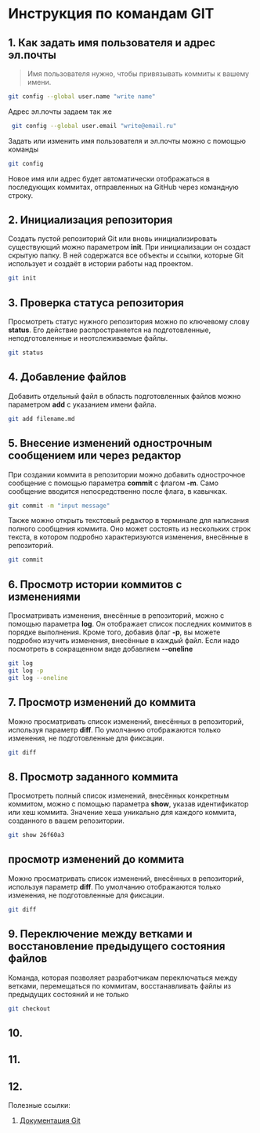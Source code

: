 # Инструкция по командам GIT

## 1. Как задать имя пользователя и адрес эл.почты

>Имя пользователя нужно, чтобы привязывать коммиты к вашему имени.
```sh
git config --global user.name "write name"
```
Адрес эл.почты задаем так же
```sh
 git config --global user.email "write@email.ru"
``` 
Задать или изменить имя пользователя и эл.почты можно с помощью команды
```sh
git config
```
Новое имя или адрес будет автоматически отображаться в последующих коммитах, отправленных на GitHub через командную строку.

## 2. Инициализация репозитория

Создать пустой репозиторий Git или вновь инициализировать существующий можно параметром **init**. При инициализации он создаст скрытую папку. В ней содержатся все объекты и ссылки, которые Git использует и создаёт в истории работы над проектом.
```sh
git init
```
## 3. Проверка статуса репозитория
Просмотреть статус нужного репозитория можно по ключевому слову **status**. Его действие распространяется на подготовленные, неподготовленные и неотслеживаемые файлы.

```sh
git status
```

## 4. Добавление файлов

Добавить отдельный файл в область подготовленных файлов можно параметром **add** с указанием имени файла. 

```sh
git add filename.md
```

## 5. Внесение изменений однострочным сообщением или через редактор
При создании коммита в репозитории можно добавить однострочное сообщение с помощью параметра **commit** с флагом **-m**. Само сообщение вводится непосредственно после флага, в кавычках.

```sh
git commit -m "input message"
```
Также можно открыть текстовый редактор в терминале для написания полного сообщения коммита. Оно может состоять из нескольких строк текста, в котором подробно характеризуются изменения, внесённые в репозиторий.

```sh
git commit
```

## 6. Просмотр истории коммитов с изменениями

Просматривать изменения, внесённые в репозиторий, можно с помощью параметра **log**. Он отображает список последних коммитов в порядке выполнения. Кроме того, добавив флаг **-p**, вы можете подробно изучить изменения, внесённые в каждый файл. Если надо посмотреть в сокращенном виде добавляем **--oneline**

```sh
git log
git log -p
git log --oneline
```

## 7. Просмотр изменений до коммита

Можно просматривать список изменений, внесённых в репозиторий, используя параметр **diff**. По умолчанию отображаются только изменения, не подготовленные для фиксации.

```sh
git diff
```
## 8. Просмотр заданного коммита

Просмотреть полный список изменений, внесённых конкретным коммитом, можно с помощью параметра **show**, указав идентификатор или хеш коммита. Значение хеша уникально для каждого коммита, созданного в вашем репозитории.

```sh
git show 26f60a3
```
## просмотр изменений до коммита

Можно просматривать список изменений, внесённых в репозиторий, используя параметр **diff**. По умолчанию отображаются только изменения, не подготовленные для фиксации.

```sh
git diff
```

## 9. Переключение между ветками и восстановление предыдущего состояния файлов

Команда, которая позволяет разработчикам переключаться между ветками, перемещаться по коммитам, восстанавливать файлы из предыдущих состояний и не только

```sh
git checkout
```
## 10. 

## 11.

## 12.





Полезные ссылки:
1. [Документация Git](https://git-scm.com/docs/git "Всплывающая подсказка")
